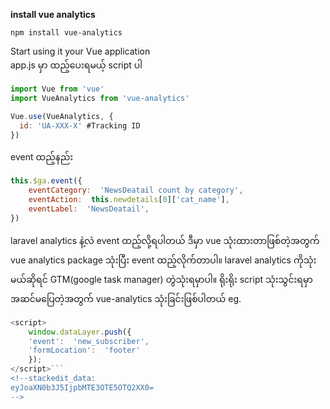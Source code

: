 **install vue analytics**
```
npm install vue-analytics
```
Start using it your Vue application <br>
app.js မှာ ထည့်ပေးရမယ့် script ပါ
```javaScript
import Vue from 'vue'
import VueAnalytics from 'vue-analytics'

Vue.use(VueAnalytics, {
  id: 'UA-XXX-X' #Tracking ID
})
```
event ထည့်နည်း
```javaScript
this.$ga.event({
	eventCategory:  'NewsDeatail count by category',
	eventAction:  this.newdetails[0]['cat_name'],
	eventLabel:  'NewsDeatail',
})
```
laravel analytics နဲ့လဲ event ထည့်လို့ရပါတယ် 
ဒီမှာ vue သုံးထားတာဖြစ်တဲ့အတွက် vue analytics package သုံးပြီး event ထည့်လိုက်တာပါ။ laravel analytics ကိုသုံးမယ်ဆိုရင် GTM(google task manager) တွဲသုံးရမှာပါ။ ရိုးရိုး script သုံးသွင်းရမှာ အဆင်မပြေတဲ့အတွက် vue-analytics သုံးခြင်းဖြစ်ပါတယ်
eg.
```javaScript
<script>
	window.dataLayer.push({
	'event':  'new_subscriber',
	'formLocation':  'footer'
	});
</script>```
<!--stackedit_data:
eyJoaXN0b3J5IjpbMTE3OTE5OTQ2XX0=
-->